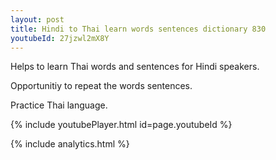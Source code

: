 ```yaml
---
layout: post
title: Hindi to Thai learn words sentences dictionary 830 
youtubeId: 27jzwl2mX8Y
---
```

 
 
Helps to learn Thai words and sentences for Hindi speakers.

Opportunitiy to repeat the words sentences. 

Practice Thai language. 
 
{% include youtubePlayer.html id=page.youtubeId %}
 
 
{% include analytics.html %}
